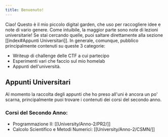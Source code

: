 ```yaml
---
title: Benvenuto!
---
```

Ciao! Questo è il mio piccolo digital garden, che uso per raccogliere idee e note di vario genere. Come intuibile, la maggior parte sono note di lezioni universitarie! Se stai cercando quelle, puoi saltare direttamente alla sezione [[index#Appunti Universitari]]. In generale, comunque, pubblico principalmente contenuti su queste 3 categorie:
* Writeup di challenge delle CTF a cui partecipo
* Esperimenti vari che faccio sul mio homelab
* Appunti dell'università.

## Appunti Universitari
Al momento la raccolta degli appunti che ho preso all'uni è ancora un po' scarna, principalmente puoi trovare i contenuti dei corsi del secondo anno.
### Corsi del Secondo Anno:
* Programmazione II: [[University/Anno-2/PR2/]]
* Calcolo Scientifico e Metodi Numerici: [[University/Anno-2/CSMN/]]